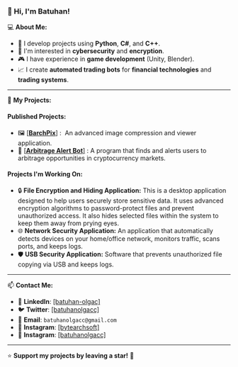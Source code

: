 ### 👋 Hi, I'm Batuhan!

💻 **About Me:**
- 🔹 I develop projects using **Python**, **C#**, and **C++**.
- 🔐 I'm interested in **cybersecurity** and **encryption**.
- 🎮 I have experience in **game development** (Unity, Blender).
- 📈 I create **automated trading bots** for **financial technologies** and **trading systems**.

---

🚀 **My Projects:**

#### Published Projects:
- 🖼️ [[**BarchPix**]](https://apps.microsoft.com/detail/9pn3587pjnvk?hl=en_EN&gl=EN) :  An advanced image compression and viewer application.
- 🤖 [[**Arbitrage Alert Bot**]](https://github.com/IMaresaLI/arbitrage-alert-bot) : A program that finds and alerts users to arbitrage opportunities in cryptocurrency markets.

#### Projects I'm Working On:
- 🔒 **File Encryption and Hiding Application:** This is a desktop application designed to help users securely store sensitive data. It uses advanced encryption algorithms to password-protect files and prevent unauthorized access. It also hides selected files within the system to keep them away from prying eyes.
- 🌐 **Network Security Application:** An application that automatically detects devices on your home/office network, monitors traffic, scans ports, and keeps logs.
- 🛡️ **USB Security Application:** Software that prevents unauthorized file copying via USB and keeps logs.

---

📫 **Contact Me:**
- 💬 **LinkedIn**: [[batuhan-olgac]](https://www.linkedin.com/in/batuhan-olgac-2b921154/)
- 🐦 **Twitter**: [[batuhanolgacc]](https://x.com/batuhanolgacc)
- 📩 **Email**: `batuhanolgacc@gmail.com`
- 💬 **Instagram**: [[bytearchsoft]](https://www.instagram.com/bytearchsoft/)
- 💬 **Instagram**: [[batuhanolgacc]](https://www.instagram.com/batuhanolgacc/)

---

⭐ **Support my projects by leaving a star!** 🚀
